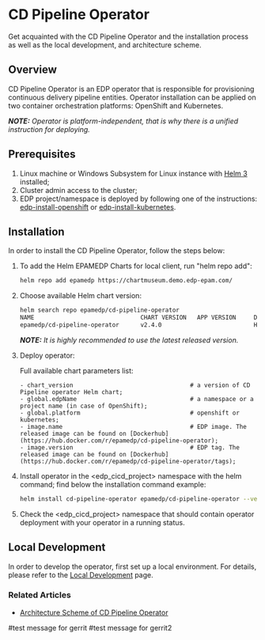 # CD Pipeline Operator

Get acquainted with the CD Pipeline Operator and the installation process as well as the local development, 
and architecture scheme.

## Overview

CD Pipeline Operator is an EDP operator that is responsible for provisioning continuous delivery pipeline entities. 
Operator installation can be applied on two container orchestration platforms: OpenShift and Kubernetes.

_**NOTE:** Operator is platform-independent, that is why there is a unified instruction for deploying._

## Prerequisites
1. Linux machine or Windows Subsystem for Linux instance with [Helm 3](https://helm.sh/docs/intro/install/) installed;
2. Cluster admin access to the cluster;
3. EDP project/namespace is deployed by following one of the instructions: [edp-install-openshift](https://github.com/epmd-edp/edp-install/blob/master/documentation/openshift_install_edp.md#edp-project) or [edp-install-kubernetes](https://github.com/epmd-edp/edp-install/blob/master/documentation/kubernetes_install_edp.md#edp-namespace).

## Installation
In order to install the CD Pipeline Operator, follow the steps below:

1. To add the Helm EPAMEDP Charts for local client, run "helm repo add":
     ```bash
     helm repo add epamedp https://chartmuseum.demo.edp-epam.com/
     ```
2. Choose available Helm chart version:
     ```bash
     helm search repo epamedp/cd-pipeline-operator
     NAME                              CHART VERSION   APP VERSION     DESCRIPTION
     epamedp/cd-pipeline-operator      v2.4.0                          Helm chart for Golang application/service deplo...
     ```
   _**NOTE:** It is highly recommended to use the latest released version._
   
3. Deploy operator:   

    Full available chart parameters list:
    ```
    - chart_version                                 # a version of CD Pipeline operator Helm chart;
    - global.edpName                                # a namespace or a project name (in case of OpenShift);
    - global.platform                               # openshift or kubernetes;
    - image.name                                    # EDP image. The released image can be found on [Dockerhub](https://hub.docker.com/r/epamedp/cd-pipeline-operator);
    - image.version                                 # EDP tag. The released image can be found on [Dockerhub](https://hub.docker.com/r/epamedp/cd-pipeline-operator/tags);
    ```

4. Install operator in the <edp_cicd_project> namespace with the helm command; find below the installation command example:

    ```bash
    helm install cd-pipeline-operator epamedp/cd-pipeline-operator --version <chart_version> --namespace <edp_cicd_project> --set name=cd-pipeline-operator --set global.edpName=<edp_cicd_project> --set global.platform=<platform_type>
    ```

5. Check the <edp_cicd_project> namespace that should contain operator deployment with your operator in a running status.

## Local Development
In order to develop the operator, first set up a local environment. For details, please refer to the [Local Development](documentation/local-development.md) page.

### Related Articles

- [Architecture Scheme of CD Pipeline Operator](documentation/arch.md)

#test message for gerrit
#test message for gerrit2